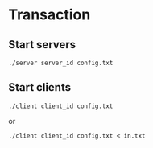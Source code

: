 # Transaction
## Start servers
```
./server server_id config.txt
```
## Start clients
```
./client client_id config.txt
```
or
```
./client client_id config.txt < in.txt
```

